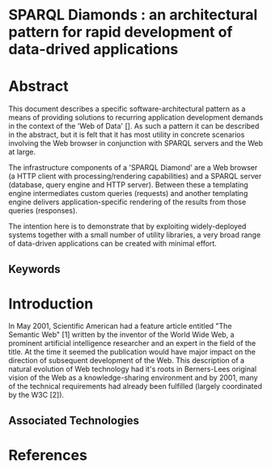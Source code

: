 # SPARQL Diamonds : an architectural pattern for rapid development of data-drived applications

# Abstract

This document describes a specific software-architectural pattern as a means of providing solutions to recurring application development demands in the context of the 'Web of Data' []. As such a pattern it can be described in the abstract, but it is felt that it has most utility in concrete scenarios involving the Web browser in conjunction with SPARQL servers and the Web at large. 

The infrastructure components of a 'SPARQL Diamond' are a Web browser (a HTTP client with processing/rendering capabilities) and a SPARQL server (database, query engine and HTTP server). Between these a templating engine intermediates custom queries (requests) and another templating engine delivers application-specific rendering of the results from those queries (responses).

The intention here is to demonstrate that by exploiting widely-deployed systems together with a small number of utility libraries, a very broad range of data-driven applications can be created with minimal effort.  

## Keywords

# Introduction

In May 2001, Scientific American had a feature article entitled "The Semantic Web" [1] written by the inventor of the World Wide Web, a prominent artificial intelligence researcher and an expert in the field of the title. At the time it seemed the publication would have major impact on the direction of subsequent development of the Web. This description of a natural evolution of Web technology had it's roots in Berners-Lees original vision of the Web as a knowledge-sharing environment and by 2001, many of the technical requirements had already been fulfilled (largely coordinated by the W3C [2]). 


## Associated Technologies

# References




